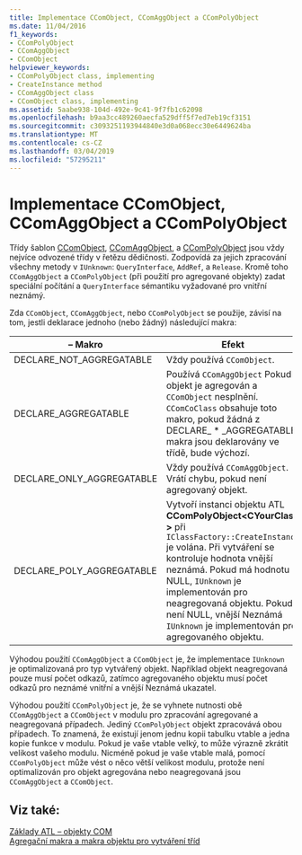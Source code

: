 ```yaml
---
title: Implementace CComObject, CComAggObject a CComPolyObject
ms.date: 11/04/2016
f1_keywords:
- CComPolyObject
- CComAggObject
- CComObject
helpviewer_keywords:
- CComPolyObject class, implementing
- CreateInstance method
- CComAggObject class
- CComObject class, implementing
ms.assetid: 5aabe938-104d-492e-9c41-9f7fb1c62098
ms.openlocfilehash: b9aa3cc489260aecfa529dff5f7ed7eb19cf3151
ms.sourcegitcommit: c3093251193944840e3d0a068ecc30e6449624ba
ms.translationtype: MT
ms.contentlocale: cs-CZ
ms.lasthandoff: 03/04/2019
ms.locfileid: "57295211"
---
```

# <a name="implementing-ccomobject-ccomaggobject-and-ccompolyobject"></a>Implementace CComObject, CComAggObject a CComPolyObject

Třídy šablon [CComObject](../atl/reference/ccomobject-class.md), [CComAggObject](../atl/reference/ccomaggobject-class.md), a [CComPolyObject](../atl/reference/ccompolyobject-class.md) jsou vždy nejvíce odvozené třídy v řetězu dědičnosti. Zodpovídá za jejich zpracování všechny metody v `IUnknown`: `QueryInterface`, `AddRef`, a `Release`. Kromě toho `CComAggObject` a `CComPolyObject` (při použití pro agregované objekty) zadat speciální počítání a `QueryInterface` sémantiku vyžadované pro vnitřní neznámý.

Zda `CComObject`, `CComAggObject`, nebo `CComPolyObject` se použije, závisí na tom, jestli deklarace jednoho (nebo žádný) následující makra:

|– Makro|Efekt|
|-----------|------------|
|DECLARE_NOT_AGGREGATABLE|Vždy používá `CComObject`.|
|DECLARE_AGGREGATABLE|Používá `CComAggObject` Pokud objekt je agregován a `CComObject` nesplnění. `CComCoClass` obsahuje toto makro, pokud žádná z DECLARE_ * _AGGREGATABLE makra jsou deklarovány ve třídě, bude výchozí.|
|DECLARE_ONLY_AGGREGATABLE|Vždy používá `CComAggObject`. Vrátí chybu, pokud není agregovaný objekt.|
|DECLARE_POLY_AGGREGATABLE|Vytvoří instanci objektu ATL **CComPolyObject\<CYourClass >** při `IClassFactory::CreateInstance` je volána. Při vytváření se kontroluje hodnota vnější neznámá. Pokud má hodnotu NULL, `IUnknown` je implementován pro neagregovaná objektu. Pokud není NULL, vnější Neznámá `IUnknown` je implementován pro agregovaného objektu.|

Výhodou použití `CComAggObject` a `CComObject` je, že implementace `IUnknown` je optimalizovaná pro typ vytvářený objekt. Například objekt neagregovaná pouze musí počet odkazů, zatímco agregovaného objektu musí počet odkazů pro neznámé vnitřní a vnější Neznámá ukazatel.

Výhodou použití `CComPolyObject` je, že se vyhnete nutnosti obě `CComAggObject` a `CComObject` v modulu pro zpracování agregované a neagregovaná případech. Jediný `CComPolyObject` objekt zpracovává obou případech. To znamená, že existují jenom jednu kopii tabulku vtable a jedna kopie funkce v modulu. Pokud je vaše vtable velký, to může výrazně zkrátit velikost vašeho modulu. Nicméně pokud je vaše vtable malá, pomocí `CComPolyObject` může vést o něco větší velikost modulu, protože není optimalizován pro objekt agregována nebo neagregovaná jsou `CComAggObject` a `CComObject`.

## <a name="see-also"></a>Viz také:

[Základy ATL – objekty COM](../atl/fundamentals-of-atl-com-objects.md)<br/>
[Agregační makra a makra objektu pro vytváření tříd](../atl/reference/aggregation-and-class-factory-macros.md)
